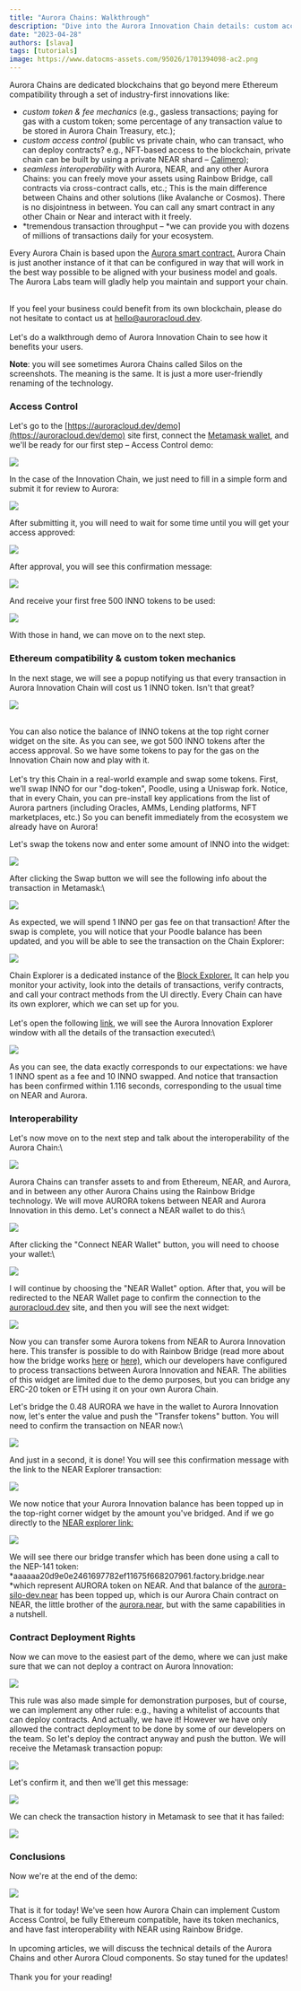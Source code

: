 ```yaml
---
title: "Aurora Chains: Walkthrough"
description: "Dive into the Aurora Innovation Chain details: custom access control, сustom token mechanics, interoperability and more"
date: "2023-04-28"
authors: [slava]
tags: [tutorials]
image: https://www.datocms-assets.com/95026/1701394098-ac2.png
---
```

Aurora Chains are dedicated blockchains that go beyond mere Ethereum compatibility through a set of industry-first innovations like:

*   *custom token & fee mechanics* (e.g., gasless transactions; paying for gas with a custom token; some percentage of any transaction value to be stored in Aurora Chain Treasury, etc.);
*   *custom access control* (public vs private chain, who can transact, who can deploy contracts? e.g., NFT-based access to the blockchain, private chain can be built by using a private NEAR shard – [Calimero](https://www.calimero.network/));
*   *seamless interoperability* with Aurora, NEAR, and any other Aurora Chains: you can freely move your assets using Rainbow Bridge, call contracts via cross-contract calls, etc.; This is the main difference between Chains and other solutions (like Avalanche or Cosmos). There is no disjointness in between. You can call any smart contract in any other Chain or Near and interact with it freely.
*   *tremendous transaction throughput – *we can provide you with dozens of millions of transactions daily for your ecosystem.

Every Aurora Chain is based upon the [Aurora smart contract.](https://github.com/aurora-is-near/aurora-engine/) Aurora Chain is just another instance of it that can be configured in way that will work in the best way possible to be aligned with your business model and goals. The Aurora Labs team will gladly help you maintain and support your chain.

\
If you feel your business could benefit from its own blockchain, please do not hesitate to contact us at [hello@auroracloud.dev](emailto:hello@auroracloud.dev).\
\
Let's do a walkthrough demo of Aurora Innovation Chain to see how it benefits your users.

<!-- truncate -->

**Note**: you will see sometimes Aurora Chains called Silos on the screenshots. The meaning is the same. It is just a more user-friendly renaming of the technology.

### Access Control

Let's go to the [https://auroracloud.dev/demo](https://auroracloud.dev/demo) site first, connect the [Metamask wallet](https://dev.aurora.dev/ecosystem/metamask), and we'll be ready for our first step – Access Control demo:

![](https://www.datocms-assets.com/95026/1682424716-screenshot-2023-04-25-at-12-05-26.png)

In the case of the Innovation Chain, we just need to fill in a simple form and submit it for review to Aurora:

![](https://www.datocms-assets.com/95026/1682424978-screenshot-2023-04-25-at-12-07-41.png)

After submitting it, you will need to wait for some time until you will get your access approved:

![](https://www.datocms-assets.com/95026/1682425059-screenshot-2023-04-25-at-13-17-04.png)

After approval, you will see this confirmation message:

![](https://www.datocms-assets.com/95026/1682425145-screenshot-2023-04-25-at-13-18-35.png)

And receive your first free 500 INNO tokens to be used:

![](https://www.datocms-assets.com/95026/1682425188-screenshot-2023-04-25-at-12-19-41.png)

With those in hand, we can move on to the next step.

### Ethereum compatibility & custom token mechanics

In the next stage, we will see a popup notifying us that every transaction in Aurora Innovation Chain will cost us 1 INNO token. Isn't that great?

![](https://www.datocms-assets.com/95026/1682455553-screenshot-2023-04-25-at-21-42-50.png)

\
You can also notice the balance of INNO tokens at the top right corner widget on the site. As you can see, we got 500 INNO tokens after the access approval. So we have some tokens to pay for the gas on the Innovation Chain now and play with it.\
\
Let's try this Chain in a real-world example and swap some tokens. First, we’ll swap INNO for our "dog-token", Poodle, using a Uniswap fork. Notice, that in every Chain, you can pre-install key applications from the list of Aurora partners (including Oracles, AMMs, Lending platforms, NFT marketplaces, etc.) So you can benefit immediately from the ecosystem we already have on Aurora!

Let's swap the tokens now and enter some amount of INNO into the widget:

![](https://www.datocms-assets.com/95026/1682455898-screenshot-2023-04-25-at-21-51-26.png)

After clicking the Swap button we will see the following info about the transaction in Metamask:\


![](https://www.datocms-assets.com/95026/1682456030-screenshot-2023-04-25-at-21-53-11.png)

As expected, we will spend 1 INNO per gas fee on that transaction! After the swap is complete, you will notice that your Poodle balance has been updated, and you will be able to see the transaction on the Chain Explorer:

![](https://www.datocms-assets.com/95026/1682456144-screenshot-2023-04-25-at-21-55-03.png)

Chain Explorer is a dedicated instance of the [Block Explorer.](https://dev.aurora.dev/ecosystem/block-explorer) It can help you monitor your activity, look into the details of transactions, verify contracts, and call your contract methods from the UI directly. Every Chain can have its own explorer, which we can set up for you.\
\
Let's open the following [link](https://explorer.innovation.aurora.dev/tx/0x729676bb7db14c0dd907d2398d2905d1f9286a0e0478cb6aa5375dde0d1bfb25), we will see the Aurora Innovation Explorer window with all the details of the transaction executed:\


![](https://www.datocms-assets.com/95026/1682516992-screenshot-2023-04-26-at-14-49-39.png)

As you can see, the data exactly corresponds to our expectations: we have 1 INNO spent as a fee and 10 INNO swapped. And notice that transaction has been confirmed within 1.116 seconds, corresponding to the usual time on NEAR and Aurora.

### Interoperability

Let's now move on to the next step and talk about the interoperability of the Aurora Chain:\


![](https://www.datocms-assets.com/95026/1682517331-screenshot-2023-04-26-at-14-54-31.png)

Aurora Chains can transfer assets to and from Ethereum, NEAR, and Aurora, and in between any other Aurora Chains using the Rainbow Bridge technology. We will move AURORA tokens between NEAR and Aurora Innovation in this demo. Let's connect a NEAR wallet to do this:\


![](https://www.datocms-assets.com/95026/1682517522-screenshot-2023-04-26-at-14-58-15.png)

After clicking the "Connect NEAR Wallet" button, you will need to choose your wallet:\


![](https://www.datocms-assets.com/95026/1682518634-screenshot-2023-04-26-at-14-59-01.png)

I will continue by choosing the "NEAR Wallet" option. After that, you will be redirected to the NEAR Wallet page to confirm the connection to the [auroracloud.dev](https://auroracloud.dev/) site, and then you will see the next widget:

![](https://www.datocms-assets.com/95026/1682518704-screenshot-2023-04-26-at-15-13-30.png)

Now you can transfer some Aurora tokens from NEAR to Aurora Innovation here. This transfer is possible to do with Rainbow Bridge (read more about how the bridge works [here](https://near.org/blog/eth-near-rainbow-bridge/) or [here)](https://aurora.dev/blog/2021-how-the-rainbow-bridge-works), which our developers have configured to process transactions between Aurora Innovation and NEAR. The abilities of this widget are limited due to the demo purposes, but you can bridge any ERC-20 token or ETH using it on your own Aurora Chain.

Let's bridge the 0.48 AURORA we have in the wallet to Aurora Innovation now, let's enter the value and push the "Transfer tokens" button. You will need to confirm the transaction on NEAR now:\


![](https://www.datocms-assets.com/95026/1682519151-screenshot-2023-04-26-at-15-14-10.png)

And just in a second, it is done! You will see this confirmation message with the link to the NEAR Explorer transaction:

![](https://www.datocms-assets.com/95026/1682519295-screenshot-2023-04-26-at-15-15-15.png)

We now notice that your Aurora Innovation balance has been topped up in the top-right corner widget by the amount you've bridged. And if we go directly to the [NEAR explorer link:](https://nearblocks.io/txns/86EGzooMqaSsetC1BbwknjNRTytthaFgFgLCWH153QT7)

![](https://www.datocms-assets.com/95026/1682519404-screenshot-2023-04-26-at-15-28-37.png)

We will see there our bridge transfer which has been done using a call to the NEP-141 token:\
*aaaaaa20d9e0e2461697782ef11675f668207961.factory.bridge.near *which represent AURORA token on NEAR. And that balance of the [aurora-silo-dev.near](https://nearblocks.io/address/aurora-silo-dev.near) has been topped up, which is our Aurora Chain contract on NEAR, the little brother of the [aurora.near,](https://nearblocks.io/address/aurora.near) but with the same capabilities in a nutshell.

### Contract Deployment Rights

Now we can move to the easiest part of the demo, where we can just make sure that we can not deploy a contract on Aurora Innovation:

![](https://www.datocms-assets.com/95026/1682520005-screenshot-2023-04-26-at-15-34-16.png)

This rule was also made simple for demonstration purposes, but of course, we can implement any other rule: e.g., having a whitelist of accounts that can deploy contracts. And actually, we have it! However we have only allowed the contract deployment to be done by some of our developers on the team. So let's deploy the contract anyway and push the button. We will receive the Metamask transaction popup:

![](https://www.datocms-assets.com/95026/1682520201-screenshot-2023-04-26-at-15-34-33.png)

Let's confirm it, and then we'll get this message:

![](https://www.datocms-assets.com/95026/1682520228-screenshot-2023-04-26-at-15-35-16.png)

We can check the transaction history in Metamask to see that it has failed:

![](https://www.datocms-assets.com/95026/1682520426-screenshot-2023-04-26-at-15-45-58.png)

### Conclusions

Now we're at the end of the demo:

![](https://www.datocms-assets.com/95026/1682520850-screenshot-2023-04-26-at-15-35-27.png)

That is it for today! We've seen how Aurora Chain can implement Custom Access Control, be fully Ethereum compatible, have its token mechanics, and have fast interoperability with NEAR using Rainbow Bridge.\
\
In upcoming articles, we will discuss the technical details of the Aurora Chains and other Aurora Cloud components. So stay tuned for the updates!\
\
Thank you for your reading!
